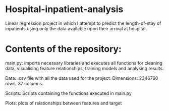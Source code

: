 # Hospital-inpatient-analysis
Linear regression project in which I attempt to predict the length-of-stay of inpatients using only the data available upon their arrival at hospital.

# Contents of the repository:
main.py: imports necessary libraries and executes all functions for cleaning data, visualising feature relationships, training models and analysing results.

Data: .csv file with all the data used for the project. Dimensions: 2346760 rows, 37 columns. 

Scripts: Scripts containing the functions executed in main.py

Plots: plots of relationships between features and target
